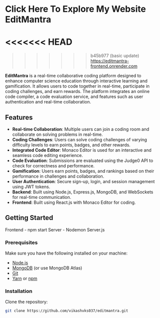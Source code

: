# Click Here To Explore My Website EditMantra
<<<<<<< HEAD
=======

>>>>>>> b45b977 (basic update)
https://editmantra-frontend.onrender.com

**EditMantra** is a real-time collaborative coding platform designed to enhance computer science education through interactive learning and gamification. It allows users to code together in real-time, participate in coding challenges, and earn rewards. The platform integrates an online code compiler, a code evaluation service, and features such as user authentication and real-time collaboration.

## Features

- **Real-time Collaboration**: Multiple users can join a coding room and collaborate on solving problems in real-time.
- **Coding Challenges**: Users can solve coding challenges of varying difficulty levels to earn points, badges, and other rewards.
- **Integrated Code Editor**: Monaco Editor is used for an interactive and seamless code editing experience.
- **Code Evaluation**: Submissions are evaluated using the Judge0 API to check for correctness and performance.
- **Gamification**: Users earn points, badges, and rankings based on their performance in challenges and collaboration.
- **User Authentication**: Secure sign-up, login, and session management using JWT tokens.
- **Backend**: Built using Node.js, Express.js, MongoDB, and WebSockets for real-time communication.
- **Frontend**: Built using React.js with Monaco Editor for coding.

## Getting Started

Frontend - npm start
Server - Nodemon Server.js

### Prerequisites

Make sure you have the following installed on your machine:
- [Node.js](https://nodejs.org/)
- [MongoDB](https://www.mongodb.com/) (or use MongoDB Atlas)
- [Git](https://git-scm.com/)
- [Yarn](https://classic.yarnpkg.com/) or [npm](https://www.npmjs.com/)

### Installation

Clone the repository:

```bash
git clone https://github.com/vikashvks037/editmantra.git
